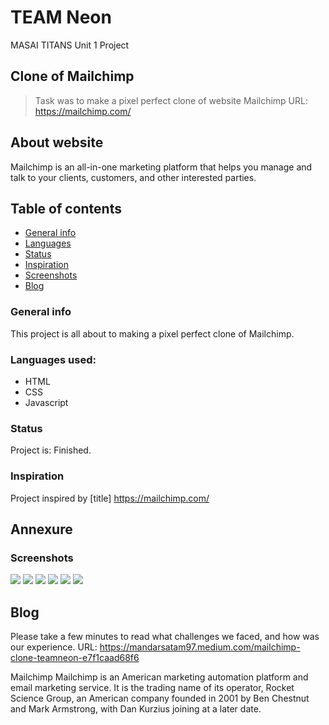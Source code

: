 # TEAM Neon
MASAI TITANS Unit 1 Project
## Clone of Mailchimp
> Task was to make a pixel perfect clone of website Mailchimp
>URL: https://mailchimp.com/

## About website
Mailchimp is an all-in-one marketing platform that helps you manage and talk to your clients, customers, and other interested parties. 

## Table of contents
* [General info](#general-info)
* [Languages](#languages)
* [Status](#status)
* [Inspiration](#inspiration)
* [Screenshots](#screenshots)
* [Blog](#blog)

### General info
   This project is all about  to making a pixel perfect clone of Mailchimp.

### Languages used:
* HTML
* CSS
* Javascript

### Status
Project is: Finished.

### Inspiration
Project inspired by [title] https://mailchimp.com/

## Annexure
### Screenshots
   ![](https://github.com/mandarsatam/Neon/blob/master/Snips/Screenshot%20(78).png)
   ![](https://github.com/mandarsatam/Neon/blob/master/Snips/Screenshot%20(79).png)
  ![](https://github.com/mandarsatam/Neon/blob/master/Snips/Screenshot%20(80).png)
  ![](https://github.com/mandarsatam/Neon/blob/master/Snips/Screenshot%20(81).png)
  ![](https://github.com/mandarsatam/Neon/blob/master/Snips/Screenshot%20(82).png)
  ![](https://github.com/mandarsatam/Neon/blob/master/Snips/Screenshot%20(83).png)

## Blog
Please take a few minutes to read what challenges we faced, and how was our experience. URL: https://mandarsatam97.medium.com/mailchimp-clone-teamneon-e7f1caad68f6

Mailchimp
Mailchimp is an American marketing automation platform and email marketing service. It is the trading name of its operator, Rocket Science Group, an American company founded in 2001 by Ben Chestnut and Mark Armstrong, with Dan Kurzius joining at a later date.
